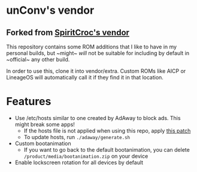 # unConv's vendor

## Forked from [SpiritCroc's vendor](https://github.com/SpiritCroc/android_vendor_spiritcroc)

This repository contains some ROM additions that I like to have in my personal builds,
but ~might~ *will* not be suitable for including by default in ~official~ any other build.

In order to use this, clone it into vendor/extra.
Custom ROMs like AICP or LineageOS will automatically call it if they find it in that location.

# Features

- Use /etc/hosts similar to one created by AdAway to block ads. This might break some apps!
    - If the hosts file is not applied when using this repo, apply [this patch](https://github.com/SpiritCroc/android_build/commit/567169f3c70c5ca9d45a0ea868140ac390790c85)
    - To update hosts, run `./adaway/generate.sh`
- Custom bootanimation
    - If you want to go back to the default bootanimation, you can delete `/product/media/bootanimation.zip` on your device
- Enable lockscreen rotation for all devices by default
